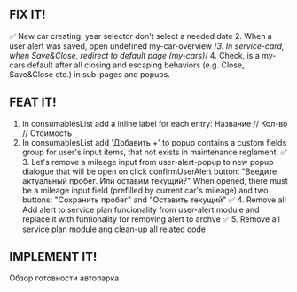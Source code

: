 ## FIX IT! ##
✅ New car creating: year selector don't select a needed date
2. When a user alert was saved, open undefined my-car-overview
/*3. In service-card, when Save&Close, redirect to default page (my-cars)*/
4. Check, is a my-cars default after all closing and escaping behaviors (e.g. Close, Save&Close etc.) in sub-pages and popups.

## FEAT IT! ##
1. in consumablesList add a inline label for each entry: Название // Кол-во // Стоимость
2. In consumablesList add 'Добавить +' to popup contains a custom fields group for user's input items, that not exists in maintenance reglament.
✅ 3. Let's remove a mileage input from user-alert-popup to new popup dialogue that will be open on click confirmUserAlert button: "Введите актуальный пробег. Или оставим текущий?" When opened, there must be a mileage input field (prefilled by current car's mileage) and two buttons: "Сохранить пробег" and "Оставить текущий"
✅ 4. Remove all Add alert to service plan funcionality from user-alert module and replace it with funtionality for removing alert to archve
✅ 5. Remove all service plan module ang clean-up all related code
## IMPLEMENT IT! ##
Обзор готовности автопарка